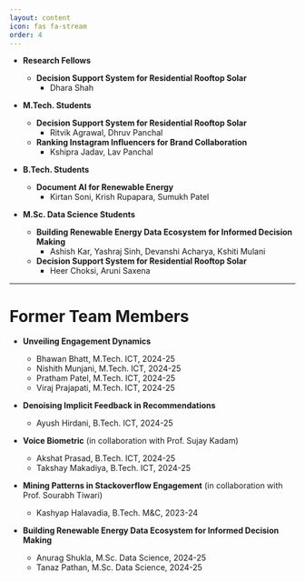 ```yaml
---
layout: content
icon: fas fa-stream
order: 4
---
```

- **Research Fellows**
  - **Decision Support System for Residential Rooftop Solar**
    - Dhara Shah

- **M.Tech. Students**
  - **Decision Support System for Residential Rooftop Solar**
    - Ritvik Agrawal, Dhruv Panchal
  - **Ranking Instagram Influencers for Brand Collaboration**
    - Kshipra Jadav, Lav Panchal

- **B.Tech. Students**
  - **Document AI for Renewable Energy**
    - Kirtan Soni, Krish Rupapara, Sumukh Patel

- **M.Sc. Data Science Students**
  - **Building Renewable Energy Data Ecosystem for Informed Decision Making**
    - Ashish Kar, Yashraj Sinh, Devanshi Acharya, Kshiti Mulani
  - **Decision Support System for Residential Rooftop Solar**
    - Heer Choksi, Aruni Saxena

---

# Former Team Members

- **Unveiling Engagement Dynamics**
  - Bhawan Bhatt, M.Tech. ICT, 2024-25
  - Nishith Munjani, M.Tech. ICT, 2024-25
  - Pratham Patel, M.Tech. ICT, 2024-25
  - Viraj Prajapati, M.Tech. ICT, 2024-25

- **Denoising Implicit Feedback in Recommendations**
  - Ayush Hirdani, B.Tech. ICT, 2024-25

- **Voice Biometric** (in collaboration with Prof. Sujay Kadam)
  - Akshat Prasad, B.Tech. ICT, 2024-25
  - Takshay Makadiya, B.Tech. ICT, 2024-25

- **Mining Patterns in Stackoverflow Engagement** (in collaboration with Prof. Sourabh Tiwari)
  - Kashyap Halavadia, B.Tech. M&C, 2023-24

- **Building Renewable Energy Data Ecosystem for Informed Decision Making**
  - Anurag Shukla, M.Sc. Data Science, 2024-25
  - Tanaz Pathan, M.Sc. Data Science, 2024-25
